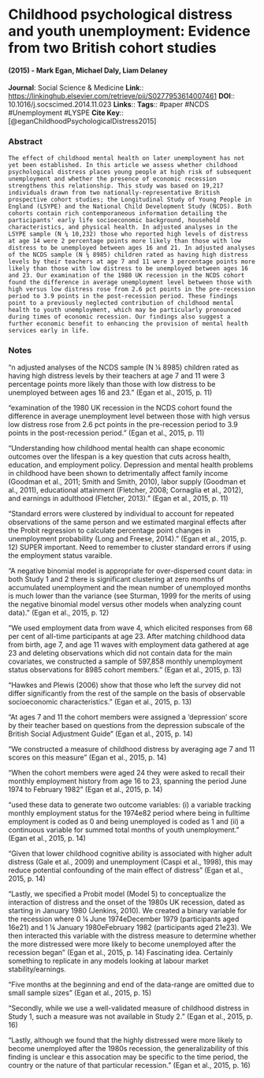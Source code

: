 # Childhood psychological distress and youth unemployment: Evidence from two British cohort studies
#### (2015) - Mark Egan, Michael Daly, Liam Delaney
**Journal**: Social Science & Medicine
**Link**:: https://linkinghub.elsevier.com/retrieve/pii/S0277953614007461
**DOI**:: 10.1016/j.socscimed.2014.11.023
**Links**:: 
**Tags**:: #paper #NCDS #Unemployment #LYSPE 
**Cite Key**:: [@eganChildhoodPsychologicalDistress2015]

### Abstract

```
The effect of childhood mental health on later unemployment has not yet been established. In this article we assess whether childhood psychological distress places young people at high risk of subsequent unemployment and whether the presence of economic recession strengthens this relationship. This study was based on 19,217 individuals drawn from two nationally-representative British prospective cohort studies; the Longitudinal Study of Young People in England (LSYPE) and the National Child Development Study (NCDS). Both cohorts contain rich contemporaneous information detailing the participants' early life socioeconomic background, household characteristics, and physical health. In adjusted analyses in the LSYPE sample (N ¼ 10,232) those who reported high levels of distress at age 14 were 2 percentage points more likely than those with low distress to be unemployed between ages 16 and 21. In adjusted analyses of the NCDS sample (N ¼ 8985) children rated as having high distress levels by their teachers at age 7 and 11 were 3 percentage points more likely than those with low distress to be unemployed between ages 16 and 23. Our examination of the 1980 UK recession in the NCDS cohort found the difference in average unemployment level between those with high versus low distress rose from 2.6 pct points in the pre-recession period to 3.9 points in the post-recession period. These findings point to a previously neglected contribution of childhood mental health to youth unemployment, which may be particularly pronounced during times of economic recession. Our findings also suggest a further economic benefit to enhancing the provision of mental health services early in life.
```

### Notes

“n adjusted analyses of the NCDS sample (N ¼ 8985) children rated as having high distress levels by their teachers at age 7 and 11 were 3 percentage points more likely than those with low distress to be unemployed between ages 16 and 23.” (Egan et al., 2015, p. 11)

“examination of the 1980 UK recession in the NCDS cohort found the difference in average unemployment level between those with high versus low distress rose from 2.6 pct points in the pre-recession period to 3.9 points in the post-recession period.” (Egan et al., 2015, p. 11)

“Understanding how childhood mental health can shape economic outcomes over the lifespan is a key question that cuts across health, education, and employment policy. Depression and mental health problems in childhood have been shown to detrimentally affect family income (Goodman et al., 2011; Smith and Smith, 2010), labor supply (Goodman et al., 2011), educational attainment (Fletcher, 2008; Cornaglia et al., 2012), and earnings in adulthood (Fletcher, 2013).” (Egan et al., 2015, p. 11)

“Standard errors were clustered by individual to account for repeated observations of the same person and we estimated marginal effects after the Probit regression to calculate percentage point changes in unemployment probability (Long and Freese, 2014).” (Egan et al., 2015, p. 12) SUPER important. Need to remember to cluster standard errors if using the employment status varaible.

“A negative binomial model is appropriate for over-dispersed count data: in both Study 1 and 2 there is significant clustering at zero months of accumulated unemployment and the mean number of unemployed months is much lower than the variance (see Sturman, 1999 for the merits of using the negative binomial model versus other models when analyzing count data).” (Egan et al., 2015, p. 12)

“We used employment data from wave 4, which elicited responses from 68 per cent of all-time participants at age 23. After matching childhood data from birth, age 7, and age 11 waves with employment data gathered at age 23 and deleting observations which did not contain data for the main covariates, we constructed a sample of 597,858 monthly unemployment status observations for 8985 cohort members.” (Egan et al., 2015, p. 13)

“Hawkes and Plewis (2006) show that those who left the survey did not differ significantly from the rest of the sample on the basis of observable socioeconomic characteristics.” (Egan et al., 2015, p. 13)

“At ages 7 and 11 the cohort members were assigned a ‘depression’ score by their teacher based on questions from the depression subscale of the British Social Adjustment Guide” (Egan et al., 2015, p. 14)

“We constructed a measure of childhood distress by averaging age 7 and 11 scores on this measure” (Egan et al., 2015, p. 14)

“When the cohort members were aged 24 they were asked to recall their monthly employment history from age 16 to 23, spanning the period June 1974 to February 1982” (Egan et al., 2015, p. 14)

“used these data to generate two outcome variables: (i) a variable tracking monthly employment status for the 1974e82 period where being in fulltime employment is coded as 0 and being unemployed is coded as 1 and (ii) a continuous variable for summed total months of youth unemployment.” (Egan et al., 2015, p. 14)

“Given that lower childhood cognitive ability is associated with higher adult distress (Gale et al., 2009) and unemployment (Caspi et al., 1998), this may reduce potential confounding of the main effect of distress” (Egan et al., 2015, p. 14)

“Lastly, we specified a Probit model (Model 5) to conceptualize the interaction of distress and the onset of the 1980s UK recession, dated as starting in January 1980 (Jenkins, 2010). We created a binary variable for the recession where 0 ¼ June 1974eDecember 1979 (participants aged 16e21) and 1 ¼ January 1980eFebruary 1982 (participants aged 21e23). We then interacted this variable with the distress measure to determine whether the more distressed were more likely to become unemployed after the recession began” (Egan et al., 2015, p. 14) Fascinating idea. Certainly something to replicate in any models looking at labour market stability/earnings.

“Five months at the beginning and end of the data-range are omitted due to small sample sizes” (Egan et al., 2015, p. 15)

“Secondly, while we use a well-validated measure of childhood distress in Study 1, such a measure was not available in Study 2.” (Egan et al., 2015, p. 16)

“Lastly, although we found that the highly distressed were more likely to become unemployed after the 1980s recession, the generalizability of this finding is unclear e this assocation may be specific to the time period, the country or the nature of that particular recession.” (Egan et al., 2015, p. 16)